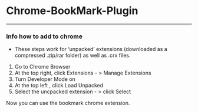 # Chrome-BookMark-Plugin
---
### Info how to add to chrome
* These steps work for ‘unpacked’ extensions (downloaded as a compressed .zip/rar folder) as well as .crx files.
1. Go to Chrome Browser
2. At the top right, click Extensions - > Manage Extensions
3. Turn Developer Mode on
4. At the top left , click Load Unpacked
5. Select the uncpacked extension - > click Select 

Now you can use the bookmark chrome extension.
